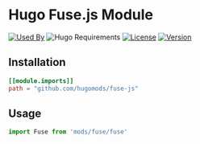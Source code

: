 # Hugo Fuse.js Module

[![Used By](https://img.shields.io/badge/dynamic/json?color=success&label=used+by&query=repositories_humanize&logo=hugo&style=flat-square&url=https://api.razonyang.com/v1/github/dependents/hugomods/fuse-js)](https://github.com/hugomods/fuse-js/network/dependents)
![Hugo Requirements](https://img.shields.io/badge/dynamic/json?color=important&label=requirements&query=requirements&logo=hugo&style=flat-square&url=https://api.razonyang.com/v1/hugo/modules/github.com/hugomods/fuse-js)
[![License](https://img.shields.io/github/license/hugomods/fuse-js?style=flat-square)](https://github.com/hugomods/fuse-js/blob/main/LICENSE)
[![Version](https://img.shields.io/github/v/tag/hugomods/fuse-js?label=version&style=flat-square)](https://github.com/hugomods/fuse-js/tags)

## Installation

```toml
[[module.imports]]
path = "github.com/hugomods/fuse-js"
```

## Usage

```typescript
import Fuse from 'mods/fuse/fuse'
```
